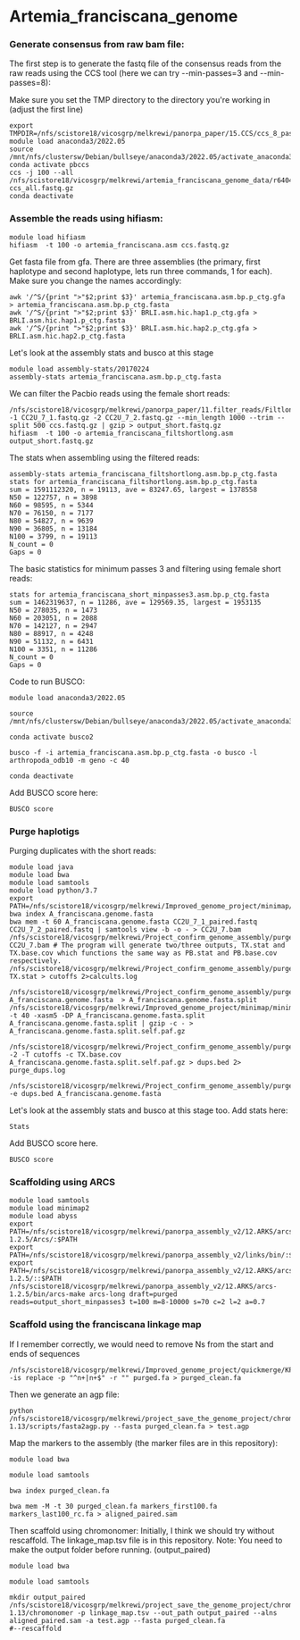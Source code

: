 # Artemia_franciscana_genome

### Generate consensus from raw bam file:

The first step is to generate the fastq file of the consensus reads from the raw reads using the CCS tool (here we can try --min-passes=3 and --min-passes=8):

Make sure you set the TMP directory to the directory you're working in (adjust the first line)
```
export TMPDIR=/nfs/scistore18/vicosgrp/melkrewi/panorpa_paper/15.CCS/ccs_8_passes/
module load anaconda3/2022.05
source /mnt/nfs/clustersw/Debian/bullseye/anaconda3/2022.05/activate_anaconda3_2022.05.txt
conda activate pbccs
ccs -j 100 --all /nfs/scistore18/vicosgrp/melkrewi/artemia_franciscana_genome_data/r64046_20230525_135433_C02/m64046_230528_074955.subreads.bam ccs_all.fastq.gz
conda deactivate
```
### Assemble the reads using hifiasm:
```
module load hifiasm
hifiasm  -t 100 -o artemia_franciscana.asm ccs.fastq.gz 
```
Get fasta file from gfa. There are three assemblies (the primary, first haplotype and second haplotype, lets run three commands, 1 for each). Make sure you change the names accordingly:
```
awk '/^S/{print ">"$2;print $3}' artemia_franciscana.asm.bp.p_ctg.gfa > artemia_franciscana.asm.bp.p_ctg.fasta
awk '/^S/{print ">"$2;print $3}' BRLI.asm.hic.hap1.p_ctg.gfa > BRLI.asm.hic.hap1.p_ctg.fasta
awk '/^S/{print ">"$2;print $3}' BRLI.asm.hic.hap2.p_ctg.gfa > BRLI.asm.hic.hap2.p_ctg.fasta
```
Let's look at the assembly stats and busco at this stage
```
module load assembly-stats/20170224
assembly-stats artemia_franciscana.asm.bp.p_ctg.fasta
```
We can filter the Pacbio reads using the female short reads:
```
/nfs/scistore18/vicosgrp/melkrewi/panorpa_paper/11.filter_reads/Filtlong/bin/filtlong -1 CC2U_7_1.fastq.gz -2 CC2U_7_2.fastq.gz --min_length 1000 --trim --split 500 ccs.fastq.gz | gzip > output_short.fastq.gz
hifiasm  -t 100 -o artemia_franciscana_filtshortlong.asm output_short.fastq.gz
```
The stats when assembling using the filtered reads:
```
assembly-stats artemia_franciscana_filtshortlong.asm.bp.p_ctg.fasta
stats for artemia_franciscana_filtshortlong.asm.bp.p_ctg.fasta
sum = 1591112320, n = 19113, ave = 83247.65, largest = 1378558
N50 = 122757, n = 3898
N60 = 98595, n = 5344
N70 = 76150, n = 7177
N80 = 54827, n = 9639
N90 = 36805, n = 13184
N100 = 3799, n = 19113
N_count = 0
Gaps = 0
```
The basic statistics for minimum passes 3 and filtering using female short reads:
```
stats for artemia_franciscana_short_minpasses3.asm.bp.p_ctg.fasta
sum = 1462319637, n = 11286, ave = 129569.35, largest = 1953135
N50 = 278035, n = 1473
N60 = 203051, n = 2088
N70 = 142127, n = 2947
N80 = 88917, n = 4248
N90 = 51132, n = 6431
N100 = 3351, n = 11286
N_count = 0
Gaps = 0
```
Code to run BUSCO:
```
module load anaconda3/2022.05

source /mnt/nfs/clustersw/Debian/bullseye/anaconda3/2022.05/activate_anaconda3_2022.05.txt

conda activate busco2

busco -f -i artemia_franciscana.asm.bp.p_ctg.fasta -o busco -l arthropoda_odb10 -m geno -c 40

conda deactivate
```
Add BUSCO score here:
```
BUSCO score
```
### Purge haplotigs 
Purging duplicates with the short reads:
```
module load java
module load bwa
module load samtools
module load python/3.7
export PATH=/nfs/scistore18/vicosgrp/melkrewi/Improved_genome_project/minimap/minimap2/minimap2:$PATH
bwa index A_franciscana.genome.fasta
bwa mem -t 60 A_franciscana.genome.fasta CC2U_7_1_paired.fastq CC2U_7_2_paired.fastq | samtools view -b -o - > CC2U_7.bam
/nfs/scistore18/vicosgrp/melkrewi/Project_confirm_genome_assembly/purge/purge_dups/bin/ngscstat CC2U_7.bam # The program will generate two/three outputs, TX.stat and TX.base.cov which functions the same way as PB.stat and PB.base.cov respectively.  
/nfs/scistore18/vicosgrp/melkrewi/Project_confirm_genome_assembly/purge/purge_dups/bin/calcuts TX.stat > cutoffs 2>calcults.log

/nfs/scistore18/vicosgrp/melkrewi/Project_confirm_genome_assembly/purge/purge_dups/bin/split_fa A_franciscana.genome.fasta  > A_franciscana.genome.fasta.split
/nfs/scistore18/vicosgrp/melkrewi/Improved_genome_project/minimap/minimap2/minimap2 -t 40 -xasm5 -DP A_franciscana.genome.fasta.split A_franciscana.genome.fasta.split | gzip -c - > A_franciscana.genome.fasta.split.self.paf.gz

/nfs/scistore18/vicosgrp/melkrewi/Project_confirm_genome_assembly/purge/purge_dups/bin/purge_dups -2 -T cutoffs -c TX.base.cov A_franciscana.genome.fasta.split.self.paf.gz > dups.bed 2> purge_dups.log

/nfs/scistore18/vicosgrp/melkrewi/Project_confirm_genome_assembly/purge/purge_dups/bin/get_seqs -e dups.bed A_franciscana.genome.fasta
```
Let's look at the assembly stats and busco at this stage too.
Add stats here:
```
Stats
```
Add BUSCO score here.
```
BUSCO score
```
### Scaffolding using ARCS
```
module load samtools
module load minimap2
module load abyss
export PATH=/nfs/scistore18/vicosgrp/melkrewi/panorpa_assembly_v2/12.ARKS/arcs-1.2.5/Arcs/:$PATH
export PATH=/nfs/scistore18/vicosgrp/melkrewi/panorpa_assembly_v2/links/bin/:$PATH
export PATH=/nfs/scistore18/vicosgrp/melkrewi/panorpa_assembly_v2/12.ARKS/arcs-1.2.5/::$PATH
/nfs/scistore18/vicosgrp/melkrewi/panorpa_assembly_v2/12.ARKS/arcs-1.2.5/bin/arcs-make arcs-long draft=purged reads=output_short_minpasses3 t=100 m=8-10000 s=70 c=2 l=2 a=0.7
```

### Scaffold using the franciscana linkage map
If I remember correctly, we would need to remove Ns from the start and ends of sequences
```
/nfs/scistore18/vicosgrp/melkrewi/Improved_genome_project/quickmerge/KPI_and_bmc_2/purge/round2/chromonomer/seqkit -is replace -p "^n+|n+$" -r "" purged.fa > purged_clean.fa
```
Then we generate an agp file:
```
python /nfs/scistore18/vicosgrp/melkrewi/project_save_the_genome_project/chromonomer/chromonomer-1.13/scripts/fasta2agp.py --fasta purged_clean.fa > test.agp
```
Map the markers to the assembly (the marker files are in this repository):
```
module load bwa

module load samtools

bwa index purged_clean.fa

bwa mem -M -t 30 purged_clean.fa markers_first100.fa markers_last100_rc.fa > aligned_paired.sam
```
Then scaffold using chromonomer:
Initially, I think we should try without rescaffold. The linkage_map.tsv file is in this repository. Note: You need to make the output folder before running. (output_paired)
```
module load bwa

module load samtools

mkdir output_paired
/nfs/scistore18/vicosgrp/melkrewi/project_save_the_genome_project/chromonomer/chromonomer-1.13/chromonomer -p linkage_map.tsv --out_path output_paired --alns aligned_paired.sam -a test.agp --fasta purged_clean.fa 
#--rescaffold
```
